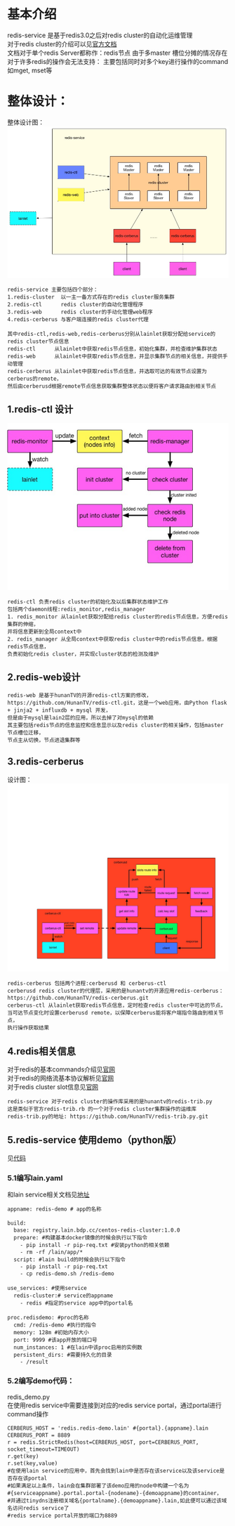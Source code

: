 # 基本介绍

redis-service 是基于redis3.0之后对redis cluster的自动化运维管理<br/>
对于redis cluster的介绍可以见[官方文档](http://redis.io/topics/cluster-tutorial)<br/>
文档对于单个redis Server都称作：redis节点
由于多master 槽位分摊的情况存在对于许多redis的操作会无法支持：
主要包括同时对多个key进行操作的command 如mget, mset等

# 整体设计：
整体设计图：
![redis-service](img/redis-service/redis-service.jpg)

```
redis-service 主要包括四个部分：
1.redis-cluster  以一主一备方式存在的redis cluster服务集群
2.redis-ctl      redis cluster的自动化管理程序
3.redis-web      redis cluster的手动化管理web程序
4.redis-cerberus 与客户端连接的redis cluster代理

其中redis-ctl,redis-web,redis-cerberus分别从lainlet获取分配给service的redis cluster节点信息
redis-ctl      从lainlet中获取redis节点信息，初始化集群，并检查维护集群状态
redis-web      从lainlet中获取redis节点信息，并显示集群节点的相关信息，并提供手动管理
redis-cerberus 从lainlet中获取redis节点信息，并选取可达的有效节点设置为cerberus的remote，
然后由cerberusd根据remote节点信息获取集群整体状态以便将客户请求路由到相关节点
```

## 1.redis-ctl 设计
![redis-ctl](img/redis-service/redis-ctl.jpg)

```
redis-ctl 负责redis cluster的初始化及以后集群状态维护工作
包括两个daemon线程:redis_monitor,redis_manager
1. redis_monitor 从lainlet获取分配给redis cluster的redis节点信息，方便redis集群的伸缩，
并将信息更新到全局context中
2. redis_manager 从全局context中获取redis cluster中的redis节点信息，根据redis节点信息，
负责初始化redis cluster，并实现cluster状态的检测及维护
```

## 2.redis-web设计

```
redis-web 是基于hunanTV的开源redis-ctl方案的修改，https://github.com/HunanTV/redis-ctl.git，这是一个web应用，由Python flask + jinja2 + influxdb + mysql 开发，
但是由于mysql是lain2层的应用，所以去掉了对mysql的依赖
其主要包括redis节点的信息监控和信息显示以及redis cluster的相关操作，包括master节点槽位迁移，
节点主从切换，节点进退集群等
```

## 3.redis-cerberus
设计图：
![redis-cerberus](img/redis-service/redis-cerberus.jpg)

```
redis-cerberus 包括两个进程:cerberusd 和 cerberus-ctl
cerberusd redis cluster的代理层，采用的是hunantv的开源应用redis-cerberus：
https://github.com/HunanTV/redis-cerberus.git
cerberus-ctl 从lainlet获取redis节点信息，定时检查redis cluster中可达的节点，
当可达节点变化时设置cerberusd remote，以保障cerberus能将客户端指令路由到相关节点，
执行操作获取结果
```

## 4.redis相关信息
对于redis的基本commands介绍见[官网](http://redis.io/commands)<br/>
对于redis的网络流基本协议解析见[官网](http://redis.io/topics/protocol)<br/>
对于redis cluster slot信息见[官网](http://redis.io/topics/cluster-spec/)<br/>

```
redis-service 对于redis cluster的操作库采用的是hunantv的redis-trib.py
这是类似于官方redis-trib.rb 的一个对于redis cluster集群操作的运维库
redis-trib.py的地址: https://github.com/HunanTV/redis-trib.py.git
```

## 5.redis-service 使用demo（python版）
见[代码](http://laingit.bdp.cc/wenbinmeng/redis-demo.git)

### 5.1编写lain.yaml
和lain service相关文档见[地址](http://docs.lain.bdp.cc/user/service/)

```
appname: redis-demo # app的名称

build:
  base: registry.lain.bdp.cc/centos-redis-cluster:1.0.0   
  prepare: #构建基本docker镜像的时候会执行以下指令
    - pip install -r pip-req.txt #安装python的相关依赖
    - rm -rf /lain/app/*
  script: #lain build的时候会执行以下指令
    - pip install -r pip-req.txt
    - cp redis-demo.sh /redis-demo

use_services: #使用service
  redis-cluster:# service的appname
    - redis #指定的service app中的portal名

proc.redisdemo: #proc的名称
  cmd: /redis-demo #执行的指令
  memory: 128m #初始内存大小
  port: 9999 #该app开放的端口号
  num_instances: 1 #在lain中该proc启用的实例数
  persistent_dirs: #需要持久化的目录
    - /result
```

### 5.2编写demo代码：
redis_demo.py<br/>
在使用redis service中需要连接到对应的redis service portal，通过portal进行command操作

```
CERBERUS_HOST = 'redis.redis-demo.lain' #{portal}.{appname}.lain
CERBERUS_PORT = 8889
r = redis.StrictRedis(host=CERBERUS_HOST, port=CERBERUS_PORT, socket_timeout=TIMEOUT)
r.get(key)
r.set(key,value)
#在使用lain service的应用中，首先会找到lain中是否存在该service以及该service是否存在该portal
#如果满足以上条件，lain会在集群部署了该demo应用的node中构建一个名为
#{serviceappname}.portal.portal-{nodename}-{demoappname}的container，
#并通过tinydns注册相关域名{portalname}.{demoappname}.lain,如此便可以通过该域名访问redis service了
#redis service portal开放的端口为8889
```
